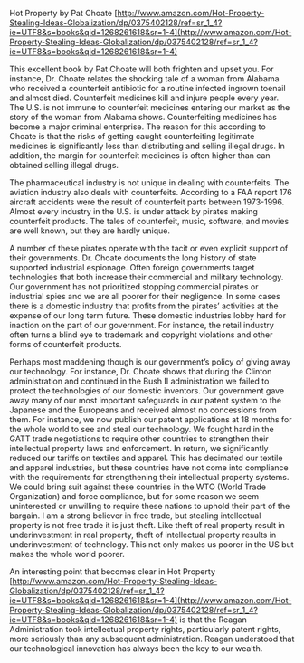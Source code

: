 
Hot Property by Pat Choate [http://www.amazon.com/Hot-Property-Stealing-Ideas-Globalization/dp/0375402128/ref=sr_1_4?ie=UTF8&s=books&qid=1268261618&sr=1-4](http://www.amazon.com/Hot-Property-Stealing-Ideas-Globalization/dp/0375402128/ref=sr_1_4?ie=UTF8&s=books&qid=1268261618&sr=1-4)

  

This excellent book by Pat Choate will both frighten and upset you. For instance, Dr. Choate relates the shocking tale of a woman from Alabama who received a counterfeit antibiotic for a routine infected ingrown toenail and almost died. Counterfeit medicines kill and injure people every year. The U.S. is not immune to counterfeit medicines entering our market as the story of the woman from Alabama shows. Counterfeiting medicines has become a major criminal enterprise. The reason for this according to Choate is that the risks of getting caught counterfeiting legitimate medicines is significantly less than distributing and selling illegal drugs. In addition, the margin for counterfeit medicines is often higher than can obtained selling illegal drugs.

  

The pharmaceutical industry is not unique in dealing with counterfeits. The aviation industry also deals with counterfeits. According to a FAA report 176 aircraft accidents were the result of counterfeit parts between 1973-1996. Almost every industry in the U.S. is under attack by pirates making counterfeit products. The tales of counterfeit, music, software, and movies are well known, but they are hardly unique.

  

A number of these pirates operate with the tacit or even explicit support of their governments. Dr. Choate documents the long history of state supported industrial espionage. Often foreign governments target technologies that both increase their commercial and military technology. Our government has not prioritized stopping commercial pirates or industrial spies and we are all poorer for their negligence. In some cases there is a domestic industry that profits from the pirates’ activities at the expense of our long term future. These domestic industries lobby hard for inaction on the part of our government. For instance, the retail industry often turns a blind eye to trademark and copyright violations and other forms of counterfeit products.

  

Perhaps most maddening though is our government’s policy of giving away our technology. For instance, Dr. Choate shows that during the Clinton administration and continued in the Bush II administration we failed to protect the technologies of our domestic inventors. Our government gave away many of our most important safeguards in our patent system to the Japanese and the Europeans and received almost no concessions from them. For instance, we now publish our patent applications at 18 months for the whole world to see and steal our technology. We fought hard in the GATT trade negotiations to require other countries to strengthen their intellectual property laws and enforcement. In return, we significantly reduced our tariffs on textiles and apparel. This has decimated our textile and apparel industries, but these countries have not come into compliance with the requirements for strengthening their intellectual property systems. We could bring suit against these countries in the WTO (World Trade Organization) and force compliance, but for some reason we seem uninterested or unwilling to require these nations to uphold their part of the bargain. I am a strong believer in free trade, but stealing intellectual property is not free trade it is just theft. Like theft of real property result in underinvestment in real property, theft of intellectual property results in underinvestment of technology. This not only makes us poorer in the US but makes the whole world poorer.

  

An interesting point that becomes clear in Hot Property [http://www.amazon.com/Hot-Property-Stealing-Ideas-Globalization/dp/0375402128/ref=sr_1_4?ie=UTF8&s=books&qid=1268261618&sr=1-4](http://www.amazon.com/Hot-Property-Stealing-Ideas-Globalization/dp/0375402128/ref=sr_1_4?ie=UTF8&s=books&qid=1268261618&sr=1-4) is that the Reagan Administration took intellectual property rights, particularly patent rights, more seriously than any subsequent administration. Reagan understood that our technological innovation has always been the key to our wealth.